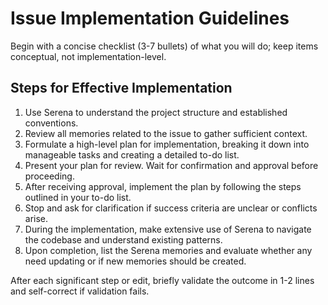 # Issue Implementation Guidelines

Begin with a concise checklist (3-7 bullets) of what you will do; keep items conceptual, not implementation-level.

## Steps for Effective Implementation

1. Use Serena to understand the project structure and established conventions.
2. Review all memories related to the issue to gather sufficient context.
3. Formulate a high-level plan for implementation, breaking it down into manageable tasks and creating a detailed to-do list.
4. Present your plan for review. Wait for confirmation and approval before proceeding.
5. After receiving approval, implement the plan by following the steps outlined in your to-do list.
6. Stop and ask for clarification if success criteria are unclear or conflicts arise.
7. During the implementation, make extensive use of Serena to navigate the codebase and understand existing patterns.
8. Upon completion, list the Serena memories and evaluate whether any need updating or if new memories should be created.

After each significant step or edit, briefly validate the outcome in 1-2 lines and self-correct if validation fails.
